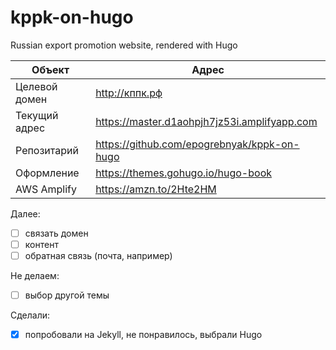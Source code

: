 # kppk-on-hugo
Russian export promotion website, rendered with Hugo

Объект        | Адрес
--------------|-------------------------------------------------
Целевой домен | <http://кппк.рф>
Текущий адрес | <https://master.d1aohpjh7jz53i.amplifyapp.com>
Репозитарий   | <https://github.com/epogrebnyak/kppk-on-hugo>
Оформление    | <https://themes.gohugo.io/hugo-book>
AWS Amplify   | <https://amzn.to/2Hte2HM>

Далее:
- [ ] связать домен
- [ ] контент
- [ ] обратная связь (почта, например)

Не делаем:
- [ ] выбор другой темы

Cделали:
- [x] попробовали на Jekyll, не понравилось, выбрали Hugo
